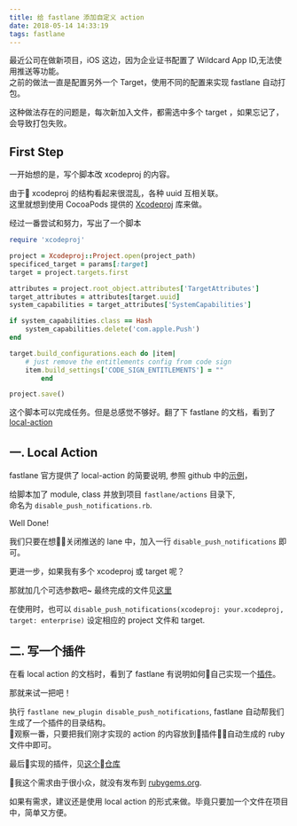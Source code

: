 ```yaml
---
title: 给 fastlane 添加自定义 action
date: 2018-05-14 14:33:19
tags: fastlane
---
```


最近公司在做新项目，iOS 这边，因为企业证书配置了 Wildcard App ID,无法使用推送等功能。  
之前的做法一直是配置另外一个 Target，使用不同的配置来实现 fastlane 自动打包。

这种做法存在的问题是，每次新加入文件，都需选中多个 target ，如果忘记了，会导致打包失败。

## First Step
一开始想的是，写个脚本改 xcodeproj 的内容。  

由于 xcodeproj 的结构看起来很混乱，各种 uuid 互相关联。  
这里就想到使用 CocoaPods 提供的 [Xcodeproj](https://github.com/CocoaPods/Xcodeproj) 库来做。

经过一番尝试和努力，写出了一个脚本

```ruby
require 'xcodeproj'

project = Xcodeproj::Project.open(project_path)
specificed_target = params[:target]
target = project.targets.first

attributes = project.root_object.attributes['TargetAttributes']
target_attributes = attributes[target.uuid]
system_capabilities = target_attributes['SystemCapabilities']

if system_capabilities.class == Hash
    system_capabilities.delete('com.apple.Push')
end

target.build_configurations.each do |item|
    # just remove the entitlements config from code sign
    item.build_settings['CODE_SIGN_ENTITLEMENTS'] = ""
        end

project.save()

```

这个脚本可以完成任务。但是总感觉不够好。翻了下 fastlane 的文档，看到了[local-action](https://docs.fastlane.tools/plugins/create-plugin/#local-actions)

## 一. Local Action

fastlane 官方提供了 local-action 的简要说明, 参照 github 中的[示例](https://github.com/fastlane/fastlane/blob/master/fastlane/actions/test_sample_code.rb)，

给脚本加了 module, class 并放到项目 `fastlane/actions` 目录下,  
命名为 `disable_push_notifications.rb`. 

Well Done! 

我们只要在想关闭推送的 lane 中，加入一行 `disable_push_notifications` 即可。

更进一步，如果我有多个 xcodeproj 或 target 呢？

那就加几个可选参数吧~ 最终完成的文件见[这里](https://github.com/tgz/fastlane-plugin-disable_push_nogifications/blob/master/lib/fastlane/plugin/disable_push_notifications/actions/disable_push_notifications_action.rb)

在使用时，也可以 `disable_push_notifications(xcodeproj: your.xcodeproj, target: enterprise)` 设定相应的 project 文件和 target.

## 二. 写一个插件

在看 local action 的文档时，看到了 fastlane 有说明如何自己实现一个[插件](https://docs.fastlane.tools/plugins/create-plugin/#create-your-own-plugin)。

那就来试一把吧！

执行 `fastlane new_plugin disable_push_notifications`, fastlane 自动帮我们生成了一个插件的目录结构。  
观察一番，只要把我们刚才实现的 action 的内容放到插件自动生成的 ruby 文件中即可。


最后实现的插件，见[这个仓库](https://github.com/tgz/fastlane-plugin-disable_push_nogifications)

我这个需求由于很小众，就没有发布到 [rubygems.org](https://rubygems.org/).

如果有需求，建议还是使用 local action 的形式来做。毕竟只要加一个文件在项目中，简单又方便。